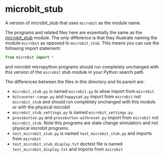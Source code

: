 # microbit_stub
A version of microbit_stub that uses `microbit` as the module name.

The programs and related files here are essentially the same as the [microbit_stub](/casnortheast/microbit_stub/) module. The only difference is that they illustrate naming the module `microbit` as opposed to `microbit_stub`. This means you can use the following import statement:

```python
from microbit import *
```

and microbit micropython programs should run completely unchanged with this version of the `microbit` stub module in your Python search path.

The differences between the files in this directory and its parent are:

- `microbit_stub.py` is named `microbit.py` to allow import from `microbit`
- `bitcounter-range.py` and `happysad.py` import from `microbit` not `microbit_stub` and should run completely unchanged with this module or with the physical microbit
- `microbit_stub_settings.py` is named `microbit_settings.py`
- `pressbutton.py` and `pressbutton-withreset.py` import from `microbit` not `microbit_stub`. Note this programs are state change simiulators and not physical microbit programs.
- `test_microbit_stub.py` is named `test_microbit_stub.py` and imports from `microbit`
- `test_microbit_stub_display.txt` doctest file is named `test_microbit_display.txt` and imports from `microbit`

